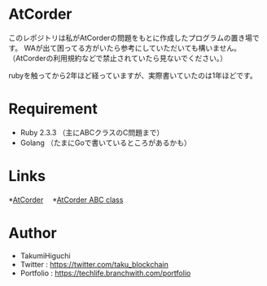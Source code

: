 # AtCorder
このレポジトリは私がAtCorderの問題をもとに作成したプログラムの置き場です。
WAが出て困ってる方がいたら参考にしていただいても構いません。（AtCorderの利用規約などで禁止されていたら見ないでください。）

rubyを触ってから2年ほど経っていますが、実際書いていたのは1年ほどです。

# Requirement
* Ruby 2.3.3 （主にABCクラスのC問題まで）
* Golang （たまにGoで書いているところがあるかも）

# Links
*[AtCorder](https://atcoder.jp/)　
*[AtCorder ABC class](https://atcoder.jp/contests/archive?ratedType=1&category=0&keyword=)

# Author
 
* TakumiHiguchi
* Twitter : https://twitter.com/taku_blockchain
* Portfolio : https://techlife.branchwith.com/portfolio
